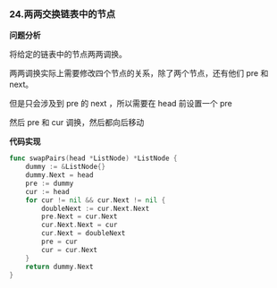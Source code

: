 ### 24.两两交换链表中的节点

**问题分析**

将给定的链表中的节点两两调换。

两两调换实际上需要修改四个节点的关系，除了两个节点，还有他们 pre 和 next。

但是只会涉及到 pre 的 next ，所以需要在 head 前设置一个 pre

然后 pre 和 cur 调换，然后都向后移动

**代码实现**

```go
func swapPairs(head *ListNode) *ListNode {
	dummy := &ListNode{}
	dummy.Next = head
	pre := dummy
	cur := head
	for cur != nil && cur.Next != nil {
		doubleNext := cur.Next.Next
		pre.Next = cur.Next
		cur.Next.Next = cur
		cur.Next = doubleNext
		pre = cur
		cur = cur.Next
	}
	return dummy.Next
}
```



